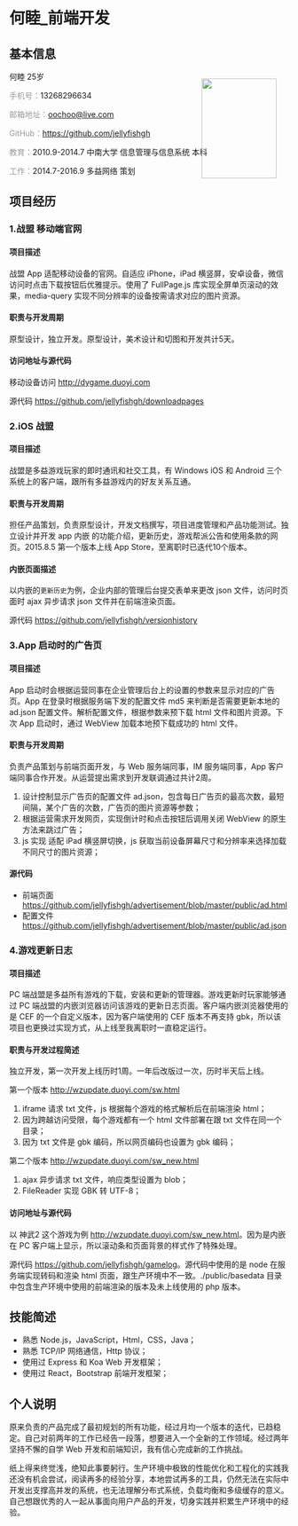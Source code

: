 # 何睦_前端开发

## 基本信息

<img src='http://7xq0r0.com1.z0.glb.clouddn.com/me1.jpg' width='135' height='180' style='position:absolute;right:250px;top:220px;'/>

何睦 25岁

<span style='color:#999;'>手机号：</span>13268296634

<span style='color:#999;'>邮箱地址：</span>oochoo@live.com

<span style='color:#999;'>GitHub：</span><https://github.com/jellyfishgh>

<span style='color:#999;'>教育：</span>2010.9-2014.7 中南大学 信息管理与信息系统 本科

<span style='color:#999;'>工作：</span>2014.7-2016.9 多益网络 策划

## 项目经历

### 1.战盟 移动端官网

#### 项目描述

战盟 App 适配移动设备的官网。自适应 iPhone，iPad 横竖屏，安卓设备，微信访问时点击下载按钮后优雅提示。使用了 FullPage.js 库实现全屏单页滚动的效果，media-query 实现不同分辨率的设备按需请求对应的图片资源。

#### 职责与开发周期

原型设计，独立开发。原型设计，美术设计和切图和开发共计5天。

#### 访问地址与源代码

移动设备访问 <http://dygame.duoyi.com>

源代码 <https://github.com/jellyfishgh/downloadpages>

### 2.iOS 战盟

#### 项目描述

战盟是多益游戏玩家的即时通讯和社交工具，有 Windows iOS 和 Android 三个系统上的客户端，跟所有多益游戏内的好友关系互通。

#### 职责与开发周期

担任产品策划，负责原型设计，开发文档撰写，项目进度管理和产品功能测试。独立设计并开发 app 内嵌 的功能介绍，更新历史，游戏帮派公告和使用条款的网页。2015.8.5 第一个版本上线 App Store，至离职时已迭代10个版本。

#### 内嵌页面描述

以内嵌的`更新历史`为例，企业内部的管理后台提交表单来更改 json 文件，访问时页面时 ajax 异步请求 json 文件并在前端渲染页面。

源代码 <https://github.com/jellyfishgh/versionhistory>

### 3.App 启动时的广告页

#### 项目描述

App 启动时会根据运营同事在企业管理后台上的设置的参数来显示对应的广告页。App 在登录时根据服务端下发的配置文件 md5 来判断是否需要更新本地的 ad.json 配置文件。解析配置文件，根据参数来预下载 html 文件和图片资源。下次 App 启动时，通过 WebView 加载本地预下载成功的 html 文件。

#### 职责与开发周期

负责产品策划与前端页面开发，与 Web 服务端同事，IM 服务端同事，App 客户端同事合作开发。从运营提出需求到开发联调通过共计2周。

1. 设计控制显示广告页的配置文件 ad.json，包含每日广告页的最高次数，最短间隔，某个广告的次数，广告页的图片资源等参数；
1. 根据运营需求开发网页，实现倒计时和点击按钮后调用关闭 WebView 的原生方法来跳过广告；
1. js 实现 适配 iPad 横竖屏切换，js 获取当前设备屏幕尺寸和分辨率来选择加载不同尺寸的图片资源；

#### 源代码

- 前端页面 <https://github.com/jellyfishgh/advertisement/blob/master/public/ad.html>
- 配置文件 <https://github.com/jellyfishgh/advertisement/blob/master/public/ad.json>

### 4.游戏更新日志

#### 项目描述

PC 端战盟是多益所有游戏的下载，安装和更新的管理器。游戏更新时玩家能够通过 PC 端战盟的内嵌浏览器访问该游戏的更新日志页面。客户端内嵌浏览器使用的是 CEF 的一个自定义版本，因为客户端使用的 CEF 版本不再支持 gbk，所以该项目也更换过实现方式，从上线至我离职时一直稳定运行。

#### 职责与开发过程简述

独立开发，第一次开发上线历时1周。一年后改版过一次，历时半天后上线。

第一个版本 <http://wzupdate.duoyi.com/sw.html>

1. iframe 请求 txt 文件，js 根据每个游戏的格式解析后在前端渲染 html；
1. 因为跨越访问受限，每个游戏都有一个 html 文件部署在跟 txt 文件在同一个目录；
1. 因为 txt 文件是 gbk 编码，所以网页编码也设置为 gbk 编码；

第二个版本 <http://wzupdate.duoyi.com/sw_new.html>

1. ajax 异步请求 txt 文件，响应类型设置为 blob；
1. FileReader 实现 GBK 转 UTF-8；

#### 访问地址与源代码

以 神武2 这个游戏为例 <http://wzupdate.duoyi.com/sw_new.html>。因为是内嵌在 PC 客户端上显示，所以滚动条和页面背景的样式作了特殊处理。

源代码 <https://github.com/jellyfishgh/gamelog>。源代码中使用的是 node 在服务端实现转码和渲染 html 页面，跟生产环境中不一致。./public/basedata 目录中包含生产环境中使用的前端渲染的版本及未上线使用的 php 版本。

## 技能简述

- 熟悉 Node.js，JavaScript，Html，CSS，Java；
- 熟悉 TCP/IP 网络通信，Http 协议；
- 使用过 Express 和 Koa Web 开发框架；
- 使用过 React，Bootstrap 前端开发框架；

## 个人说明

原来负责的产品完成了最初规划的所有功能，经过月均一个版本的迭代，已趋稳定。自己对前两年的工作已经告一段落，想要进入一个全新的工作领域。经过两年坚持不懈的自学 Web 开发和前端知识，我有信心完成新的工作挑战。

纸上得来终觉浅，绝知此事要躬行。生产环境中极致的性能优化和工程化的实践我还没有机会尝试，阅读再多的经验分享，本地尝试再多的工具，仍然无法在实际中开发出支撑高并发的系统，也无法理解分布式系统，负载均衡和多级缓存的意义。自己想跟优秀的人一起从事面向用户产品的开发，切身实践并积累生产环境中的经验。